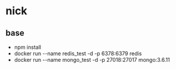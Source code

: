 # nick

## base
  - npm install 
  - docker run --name redis_test -d -p 6378:6379 redis
  - docker run --name mongo_test -d -p 27018:27017 mongo:3.6.11
